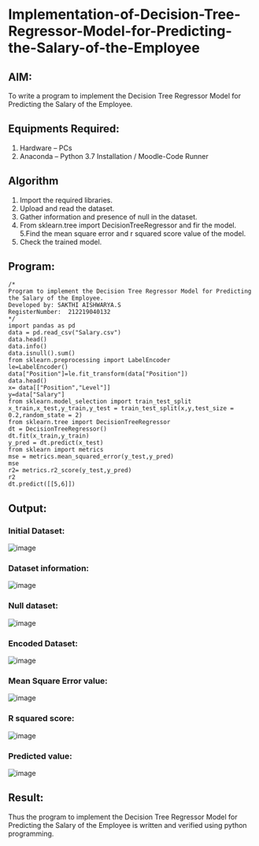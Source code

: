# Implementation-of-Decision-Tree-Regressor-Model-for-Predicting-the-Salary-of-the-Employee

## AIM:
To write a program to implement the Decision Tree Regressor Model for Predicting the Salary of the Employee.

## Equipments Required:
1. Hardware – PCs
2. Anaconda – Python 3.7 Installation / Moodle-Code Runner

## Algorithm
1. Import the required libraries.
2. Upload and read the dataset.
3. Gather information and presence of null in the dataset.
4. From sklearn.tree import DecisionTreeRegressor and fir the model. 5.Find the mean square error and r squared score value of the model.
5. Check the trained model. 

## Program:
```
/*
Program to implement the Decision Tree Regressor Model for Predicting the Salary of the Employee.
Developed by: SAKTHI AISHWARYA.S
RegisterNumber:  212219040132
*/
import pandas as pd
data = pd.read_csv("Salary.csv")
data.head()
data.info()
data.isnull().sum()
from sklearn.preprocessing import LabelEncoder
le=LabelEncoder()
data["Position"]=le.fit_transform(data["Position"])
data.head()
x= data[["Position","Level"]]
y=data["Salary"]
from sklearn.model_selection import train_test_split
x_train,x_test,y_train,y_test = train_test_split(x,y,test_size = 0.2,random_state = 2)
from sklearn.tree import DecisionTreeRegressor
dt = DecisionTreeRegressor()
dt.fit(x_train,y_train)
y_pred = dt.predict(x_test)
from sklearn import metrics
mse = metrics.mean_squared_error(y_test,y_pred)
mse
r2= metrics.r2_score(y_test,y_pred)
r2
dt.predict([[5,6]])
```

## Output:
### Initial Dataset:
![image](https://user-images.githubusercontent.com/67967960/175046433-8a67f69c-1e19-4be5-b52d-95e27f308932.png)
### Dataset information:
![image](https://user-images.githubusercontent.com/67967960/175046589-4539c61f-e03a-48ef-89a8-e522db4c87a1.png)
### Null dataset:
![image](https://user-images.githubusercontent.com/67967960/175046651-f07de90b-eab7-459f-8413-fe47be29fb39.png)
### Encoded Dataset:
![image](https://user-images.githubusercontent.com/67967960/175046715-09dedfc9-51b1-42af-88bd-d21de010f155.png)
### Mean Square Error value:
![image](https://user-images.githubusercontent.com/67967960/175046784-0ed14c69-c27a-42fc-8e07-c77896467347.png)
### R squared score:
![image](https://user-images.githubusercontent.com/67967960/175046842-26ee1d28-e7fc-4b7c-b18d-b608792e01b7.png)
### Predicted value:
![image](https://user-images.githubusercontent.com/67967960/175046989-b54d7e18-afcb-47fa-9067-a37ce89c610e.png)



## Result:
Thus the program to implement the Decision Tree Regressor Model for Predicting the Salary of the Employee is written and verified using python programming.
